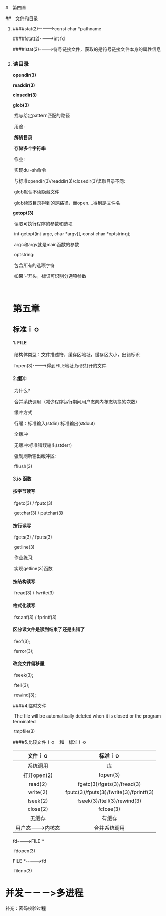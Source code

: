 #　第四章

##　文件和目录

1. ####stat(2)----->const char *pathname

   ####fstat(2)---->int fd

   ####lstat(2)---->符号链接文件，获取的是符号链接文件本身的属性信息

2. ### 读目录

   **opendir(3)**

   **readdir(3)**

   **closedir(3)**

   **glob(3)**

   ​	找与给定pattern匹配的路径

   ​	用途:

   ​		**解析目录**

   ​		**存储多个字符串**

   ​	作业:

   ​		实现du -sh命令

   ​	与标准opendir(3)/readdir(3)/closedir(3)读取目录不同:

   ​		glob默认不读隐藏文件

   ​		glob读取目录得到的是路径，而open....得到是文件名

   **getopt(3)**

   ​	读取可执行程序的参数和选项

   ​	int getopt(int argc, char *argv[], const char *optstring);

   ​	argc和argv就是main函数的参数

   ​	optstring:

   ​		包含所有的选项字符

   ​		如果'-'开头，标识可识别分选项参数

   ​			

   # 第五章

   ## 标准ｉｏ

   #### 1. FILE

   ​	结构体类型：文件描述符，缓存区地址，缓存区大小，出错标识

   ​	fopen(3)---->得到FILE地址,标识打开的文件

   #### 2.缓冲

   ​	为什么?

   ​		合并系统调用（减少程序运行期间用户态向内核态切换的次数）

   ​	缓冲方式

   ​		行缓：标准输入(stdin)	标准输出(stdout)

   ​		全缓冲

   ​		无缓冲:标准错误输出(stderr)

   ​	强制刷新输出缓冲区:

   ​		fflush(3)

   #### 3.io 函数

   	#### 	按字节读写	

   ​		fgetc(3) / fputc(3)

   ​		getchar(3) / putchar(3)

   	#### 	按行读写

   ​		fgets(3) / fputs(3)

   ​		getline(3)

   ​		作业练习:

   ​			实现getline(3)函数

   	#### 	按结构读写

   ​		fread(3)  / fwrite(3)

   #### 	格式化读写

   ​		fscanf(3) / fprintf(3) 	

   	#### 	区分读文件是读到结束了还是出错了

   ​		feof(3);

   ​		ferror(3);

   ####	改变文件偏移量

   ​		fseek(3);

   ​		ftell(3);

   ​		rewind(3);

   ####4.临时文件

   ​	The file will be automatically deleted when it is closed or the program terminated

   ​	tmpfile(3)	

   ####5.比较文件ｉｏ　和　标准ｉｏ

   |    文件ｉｏ    |                  标准ｉｏ                  |
   | :--------: | :------------------------------------: |
   |    系统调用    |                   库                    |
   | 打开open(2)  |                fopen(3)                |
   |  read(2)   |       fgetc(3)/fgets(3)/fread(3)       |
   |  write(2)  | fputc(3)/fputs(3)/fwrite(3)/fprintf(3) |
   |  lseek(2)  |      fseek(3)/ftell(3)/rewind(3)       |
   |  close(2)  |               fclose(3)                |
   |    无缓存     |                  有缓存                   |
   | 用户态--->内核态 |                 合并系统调用                 |

   fd---->FILE *

   ​	fdopen(3)

   FILE *----->fd

   ​	fileno(3)

# 并发－－－>多进程

补充：密码校验过程















